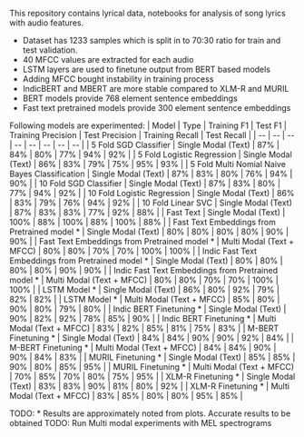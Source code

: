 This repository contains lyrical data, notebooks for analysis of song lyrics with audio features.

- Dataset has 1233 samples which is split in to 70:30 ratio for train and test validation.
- 40 MFCC values are extracted for each audio
- LSTM layers are used to finetune output from BERT based models
- Adding MFCC bought instability in training process
- IndicBERT and MBERT are more stable compared to XLM-R and MURIL
- BERT models provide 768 element sentence embeddings
- Fast text pretrained models provide 300 element sentence embeddings


Following models are experimented:
| Model | Type | Training F1 | Test F1 | Training Precision | Test Precision | Training Recall | Test Recall |
| -- | -- | -- | -- | -- | -- | -- | -- |
| 5 Fold SGD Classifier | Single Modal (Text) | 87% | 84% | 80% | 77% | 94% | 92% |
| 5 Fold Logistic Regression | Single Modal (Text) | 86% | 83% | 79% | 75% | 95% | 93% |
| 5 Fold Multi Nomial Naive Bayes Classification | Single Modal (Text) | 87% | 83% | 80% | 76% | 94% | 90% |
| 10 Fold SGD Classifier | Single Modal (Text) | 87% | 83% | 80% | 77% | 94% | 92% |
| 10 Fold Logistic Regression | Single Modal (Text) | 86% | 83% | 79% | 76% | 94% | 92% |
| 10 Fold Linear SVC | Single Modal (Text) | 87% | 83% | 83% | 77% | 92% | 88% |
| Fast Text | Single Modal (Text) | 100% | 88% | 100% | 88% | 100% | 88% |
| Fast Text Embeddings from Pretrained model * | Single Modal (Text) | 80% | 80% | 80% | 80% | 90% | 90% |
| Fast Text Embeddings from Pretrained model * | Multi Modal (Text + MFCC) | 80% | 80% | 70% | 70% | 100% | 100% |
| Indic Fast Text Embeddings from Pretrained model * | Single Modal (Text) | 80% | 80% | 80% | 80% | 90% | 90% |
| Indic Fast Text Embeddings from Pretrained model * | Multi Modal (Text + MFCC) | 80% | 80% | 70% | 70% | 100% | 100% |
| LSTM Model * | Single Modal (Text) | 86% | 80% | 92% | 79% | 82% | 82% |
| LSTM Model * | Multi Modal (Text + MFCC) | 85% | 80% | 90% | 80% | 79% | 80% |
| Indic BERT Finetuning * | Single Modal (Text) | 90% | 82% | 92% | 78% | 85% | 90% |
| Indic BERT Finetuning * | Multi Modal (Text + MFCC) | 83% | 82% | 85% | 81% | 75% | 83% |
| M-BERT Finetuning * | Single Modal (Text) | 84% | 84% | 90% | 90% | 92% | 84% |
| M-BERT Finetuning * | Multi Modal (Text + MFCC) | 84% | 84% | 90% | 90% | 84% | 83% |
| MURIL Finetuning * | Single Modal (Text) | 85% | 85% | 90% | 80% | 85% | 95% |
| MURIL Finetuning * | Multi Modal (Text + MFCC) | 70% | 85% | 70% | 80% | 75% | 95% |
| XLM-R Finetuning * | Single Modal (Text) | 83% | 83% | 90% | 81% | 80% | 92% |
| XLM-R Finetuning * | Multi Modal (Text + MFCC) | 83% | 85% | 80% | 80% | 95% | 85% |

TODO: * Results are approximately noted from plots. Accurate results to be obtained 
TODO: Run Multi modal experiments with MEL spectrograms
